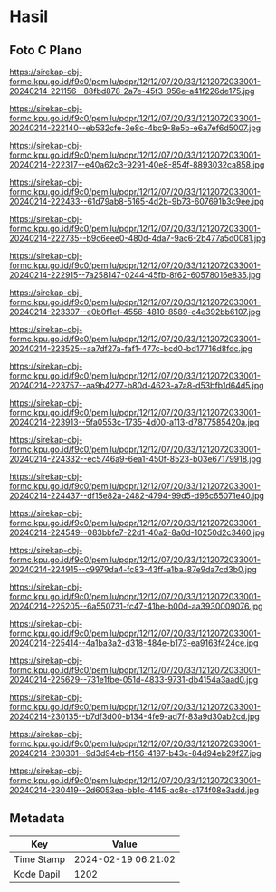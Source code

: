 # Hasil

## Foto C Plano

https://sirekap-obj-formc.kpu.go.id/f9c0/pemilu/pdpr/12/12/07/20/33/1212072033001-20240214-221156--88fbd878-2a7e-45f3-956e-a41f226de175.jpg

https://sirekap-obj-formc.kpu.go.id/f9c0/pemilu/pdpr/12/12/07/20/33/1212072033001-20240214-222140--eb532cfe-3e8c-4bc9-8e5b-e6a7ef6d5007.jpg

https://sirekap-obj-formc.kpu.go.id/f9c0/pemilu/pdpr/12/12/07/20/33/1212072033001-20240214-222317--e40a62c3-9291-40e8-854f-8893032ca858.jpg

https://sirekap-obj-formc.kpu.go.id/f9c0/pemilu/pdpr/12/12/07/20/33/1212072033001-20240214-222433--61d79ab8-5165-4d2b-9b73-607691b3c9ee.jpg

https://sirekap-obj-formc.kpu.go.id/f9c0/pemilu/pdpr/12/12/07/20/33/1212072033001-20240214-222735--b9c6eee0-480d-4da7-9ac6-2b477a5d0081.jpg

https://sirekap-obj-formc.kpu.go.id/f9c0/pemilu/pdpr/12/12/07/20/33/1212072033001-20240214-222915--7a258147-0244-45fb-8f62-60578016e835.jpg

https://sirekap-obj-formc.kpu.go.id/f9c0/pemilu/pdpr/12/12/07/20/33/1212072033001-20240214-223307--e0b0f1ef-4556-4810-8589-c4e392bb6107.jpg

https://sirekap-obj-formc.kpu.go.id/f9c0/pemilu/pdpr/12/12/07/20/33/1212072033001-20240214-223525--aa7df27a-faf1-477c-bcd0-bd17716d8fdc.jpg

https://sirekap-obj-formc.kpu.go.id/f9c0/pemilu/pdpr/12/12/07/20/33/1212072033001-20240214-223757--aa9b4277-b80d-4623-a7a8-d53bfb1d64d5.jpg

https://sirekap-obj-formc.kpu.go.id/f9c0/pemilu/pdpr/12/12/07/20/33/1212072033001-20240214-223913--5fa0553c-1735-4d00-a113-d7877585420a.jpg

https://sirekap-obj-formc.kpu.go.id/f9c0/pemilu/pdpr/12/12/07/20/33/1212072033001-20240214-224332--ec5746a9-6ea1-450f-8523-b03e67179918.jpg

https://sirekap-obj-formc.kpu.go.id/f9c0/pemilu/pdpr/12/12/07/20/33/1212072033001-20240214-224437--df15e82a-2482-4794-99d5-d96c65071e40.jpg

https://sirekap-obj-formc.kpu.go.id/f9c0/pemilu/pdpr/12/12/07/20/33/1212072033001-20240214-224549--083bbfe7-22d1-40a2-8a0d-10250d2c3460.jpg

https://sirekap-obj-formc.kpu.go.id/f9c0/pemilu/pdpr/12/12/07/20/33/1212072033001-20240214-224915--c9979da4-fc83-43ff-a1ba-87e9da7cd3b0.jpg

https://sirekap-obj-formc.kpu.go.id/f9c0/pemilu/pdpr/12/12/07/20/33/1212072033001-20240214-225205--6a550731-fc47-41be-b00d-aa3930009076.jpg

https://sirekap-obj-formc.kpu.go.id/f9c0/pemilu/pdpr/12/12/07/20/33/1212072033001-20240214-225414--4a1ba3a2-d318-484e-b173-ea9163f424ce.jpg

https://sirekap-obj-formc.kpu.go.id/f9c0/pemilu/pdpr/12/12/07/20/33/1212072033001-20240214-225629--731e1fbe-051d-4833-9731-db4154a3aad0.jpg

https://sirekap-obj-formc.kpu.go.id/f9c0/pemilu/pdpr/12/12/07/20/33/1212072033001-20240214-230135--b7df3d00-b134-4fe9-ad7f-83a9d30ab2cd.jpg

https://sirekap-obj-formc.kpu.go.id/f9c0/pemilu/pdpr/12/12/07/20/33/1212072033001-20240214-230301--9d3d94eb-f156-4197-b43c-84d94eb29f27.jpg

https://sirekap-obj-formc.kpu.go.id/f9c0/pemilu/pdpr/12/12/07/20/33/1212072033001-20240214-230419--2d6053ea-bb1c-4145-ac8c-a174f08e3add.jpg


## Metadata

| Key        | Value               |
| ---------- | ------------------- |
| Time Stamp | 2024-02-19 06:21:02 |
| Kode Dapil | 1202                |



